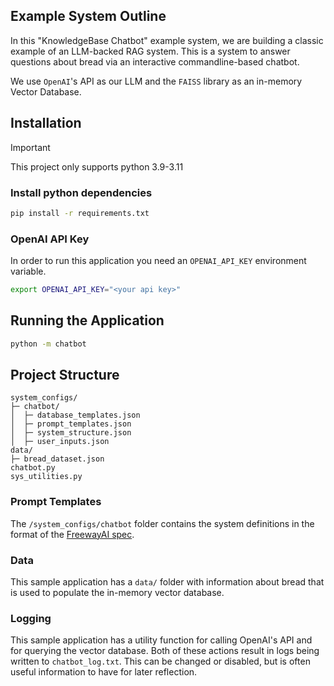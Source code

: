 ## Example System Outline 

In this "KnowledgeBase Chatbot" example system, we are building a classic example of an LLM-backed RAG system. This is a system to answer questions about bread via an interactive commandline-based chatbot.

We use `OpenAI`'s API as our LLM and the `FAISS` library as an in-memory Vector Database. 

## Installation

> [!IMPORTANT]
> This project only supports python 3.9-3.11

### Install python dependencies
```bash
pip install -r requirements.txt
```

### OpenAI API Key

In order to run this application you need an `OPENAI_API_KEY` environment variable.

```bash
export OPENAI_API_KEY="<your api key>"
```

## Running the Application

```bash
python -m chatbot
```

## Project Structure

```
system_configs/
├─ chatbot/
│  ├─ database_templates.json
│  ├─ prompt_templates.json
│  ├─ system_structure.json
│  ├─ user_inputs.json
data/
├─ bread_dataset.json
chatbot.py
sys_utilities.py
```

### Prompt Templates

The `/system_configs/chatbot` folder contains the system definitions in the format of the [FreewayAI spec](https://github.com/diligentlyai/freewayai/blob/main/docs/index.md).

### Data

This sample application has a `data/` folder with information about bread that is used to populate the in-memory vector database.

### Logging

This sample application has a utility function for calling OpenAI's API and for querying the vector database. Both of these actions result in logs being written to `chatbot_log.txt`. This can be changed or disabled, but is often useful information to have for later reflection.

